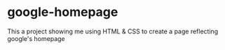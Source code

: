 # google-homepage
This a project showing me using HTML & CSS to create a page reflecting google's homepage
